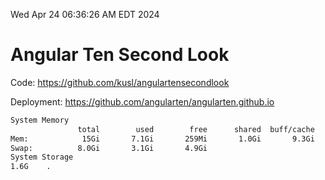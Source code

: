 Wed Apr 24 06:36:26 AM EDT 2024

# Angular Ten Second Look

Code: https://github.com/kusl/angulartensecondlook

Deployment: https://github.com/angularten/angularten.github.io

```bash
System Memory
               total        used        free      shared  buff/cache   available
Mem:            15Gi       7.1Gi       259Mi       1.0Gi       9.3Gi       8.2Gi
Swap:          8.0Gi       3.1Gi       4.9Gi
System Storage
1.6G	.
```
